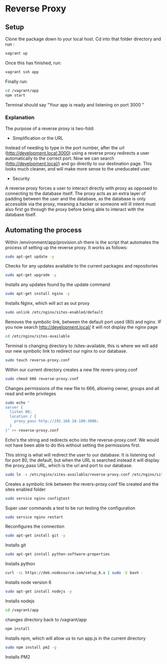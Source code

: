 # Reverse Proxy

## Setup

Clone the package down to your local host. Cd into that folder directory and run :
```bash
vagrant up
```
Once this has finished, run:

```bash
vagrant ssh app
```

Finally run:

```bash
cd /vagrant/app
npm start
```

Terminal should say "Your app is ready and listening on port 3000
"

### Explanation


The purpose of a reverse proxy is two-fold:
- Simplification or the URL

Instead of needing to type in the port number, after the url (http://development.local:3000) using a reverse proxy redirects a user automatically to the correct port.  Now we can search (http://development.local/) and go directly to our destination page.  This looks much cleaner, and will make more sense to the uneducated user.

- Security

A reverse proxy forces a user to interact directly with proxy as opposed to connecting to the database itself. The proxy acts as an extra layer of padding between the user and the database, as the database is only accessible via the proxy, meaning a hacker or someone will ill intent must also first go through the proxy before being able to interact with the database itself.


## Automating the process

Within /environment/app/provision.sh there is the script that automates the process of setting up the reverse proxy.  It works as follows:

```bash
sudo apt-get update -y
```

Checks for any updates available to the current packages and repositories

```bash
sudo apt-get upgrade -y
```
Installs any updates found by the update command

```bash
sudo apt-get install nginx -y

```
Installs Nginx, which will act as out proxy

```bash
sudo unlink /etc/nginx/sites-enabled/default
```

Removes the symbolic link, between the default port used (80) and nginx.  IF you now search http://development.local/ it will not display the nginx page

```bash
cd /etc/nginx/sites-available

```

Terminal is changing directory to /sites-available, this is where we will add our new symbolic link to redirect our nginx to our database.   

```bash
sudo touch reverse-proxy.conf
```
Within our current directory creates a new file revers-proxy.conf

```bash
sudo chmod 666 reverse-proxy.conf
```
Changes permissions of the new file to 666, allowing owner, groups and all read and write privileges

```bash
sudo echo "
server {
  listen 80;
  location / {
    proxy_pass http://192.168.10.100:3000;
  }
}" >> reverse-proxy.conf
```
Echo's the string and redirects echo into the reverse-proxy.conf.  We would not have been able to do this without setting the permissions first.  

This string is what will redirect the user to our database. It is listening out for port 80, the default, but when the URL is searched instead it will display the proxy_pass URL, which is the url and port to our database.

```bash
sudo ln -s /etc/nginx/sites-available/reverse-proxy.conf /etc/nginx/sites-enabled/reverse-proxy.conf
```

Creates a symbolic link between the revers-proxy.conf file created and the sites enabled folder

```bash
sudo service nginx configtest
```
Super user commands a test to be run testing the configuration

```bash
sudo service nginx restart
```
Reconfigures the connection

```bash
sudo apt-get install git -y
```
Installs git
```bash
sudo apt-get install python-software-properties
```
Installs python
```bash
curl -sL https://deb.nodesource.com/setup_6.x | sudo -E bash -
```
Installs node version 6
```bash
sudo apt-get install nodejs -y
```
Installs nodejs
```bash
cd /vagrant/app
```
changes directory back to /vagrant/app
```bash
npm install
```
Installs npm, which will allow us to run app.js in the current directory

```bash
sudo npm install pm2 -g
```
Installs PM2
